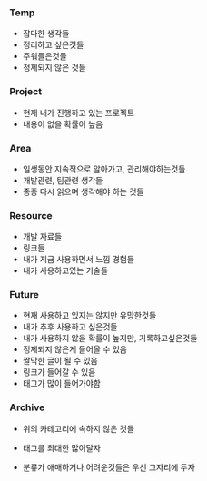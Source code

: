 ### Temp
- 잡다한 생각들
- 정리하고 싶은것들
- 주워들은것들
- 정제되지 않은 것들
### Project
- 현재 내가 진행하고 있는 프로젝트
- 내용이 없을 확률이 높음
### Area
- 일생동안 지속적으로 알아가고, 관리해야하는것들
- 개발관련, 팀관련 생각들
- 종종 다시 읽으며 생각해야 하는 것들
### Resource
- 개발 자료들
- 링크들
- 내가 지금 사용하면서  느낌 경험들
- 내가 사용하고있는 기술들
### Future
- 현재 사용하고 있지는 않지만 유망한것들
- 내가 추후 사용하고 싶은것들
- 내가 사용하지 않을 확률이 높지만, 기록하고싶은것들
- 정제되지 않은게 들어올 수 있음
- 짤막한 글이 될 수 있음
- 링크가 들어갈 수 있음
- 태그가 많이 들어가야함

### Archive
- 위의 카테고리에 속하지 않은 것들

- 태그를 최대한 많이달자
- 분류가 애매하거나 어려운것들은 우선 그자리에 두자